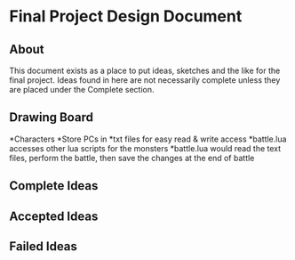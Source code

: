 Final Project Design Document
=============================

About
-----------------------------
This document exists as a place to put ideas, sketches and the like for the final project.  Ideas found in here are not necessarily complete unless they are placed under the Complete section.

Drawing Board
-----------------------------
*Characters
	*Store PCs in *txt files for easy read & write access
		*battle.lua accesses other lua scripts for the monsters
		*battle.lua would read the text files, perform the battle, then save the changes at the end of battle

Complete Ideas
-----------------------------

Accepted Ideas
-----------------------------

Failed Ideas
-----------------------------
